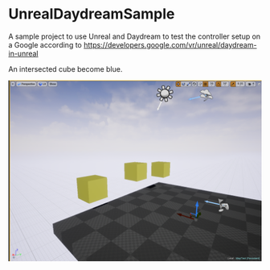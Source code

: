 # UnrealDaydreamSample
A sample project to use Unreal and Daydream to test the controller setup on a Google according to https://developers.google.com/vr/unreal/daydream-in-unreal

An intersected cube become blue.

![alt text](https://github.com/sky3/UnrealDaydreamSample/blob/master/Capture.png)
